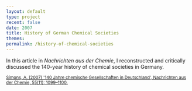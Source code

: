 ```yaml
---
layout: default
type: project
recent: false
date: 2007
title: History of German Chemical Societies
themes: 
permalink: /history-of-chemical-societies
---
```


In this article in *Nachrichten aus der Chemie*, I reconstructed and critically discussed the 140-year history of chemical societies in Germany.

<small>
    <a href="https://doi.org/10.1002/nadc.200751956">
        Simons, A. (2007) '140 Jahre chemische Gesellschaften in Deutschland', Nachrichten aus der Chemie, 55(11): 1099–1100.
    </a>
</small>